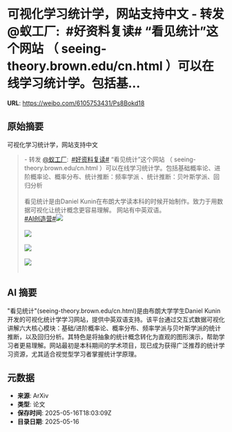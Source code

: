 # 可视化学习统计学，网站支持中文 - 转发 @蚁工厂:&ensp;#好资料复读# “看见统计”这个网站 （ seeing-theory.brown.edu/cn.html ）可以在线学习统计学。包括基...

**URL**: https://weibo.com/6105753431/Ps8Bokd18

## 原始摘要

可视化学习统计学，网站支持中文<br><blockquote> - 转发 <a href="https://weibo.com/2194035935" target="_blank">@蚁工厂</a>: <a href="https://m.weibo.cn/search?containerid=231522type%3D1%26t%3D10%26q%3D%23%E5%A5%BD%E8%B5%84%E6%96%99%E5%A4%8D%E8%AF%BB%23&amp;extparam=%23%E5%A5%BD%E8%B5%84%E6%96%99%E5%A4%8D%E8%AF%BB%23" data-hide=""><span class="surl-text">#好资料复读#</span></a> “看见统计”这个网站 （  seeing-theory.brown.edu/cn.html  ）可以在线学习统计学。包括基础概率论、进阶概率论、概率分布、统计推断：频率学派 、统计推断：贝叶斯学派、回归分析 <br><br>看见统计是由Daniel Kunin在布朗大学读本科的时候开始制作。致力于用数据可视化让统计概念更容易理解。 网站有中英双语。<br><a href="https://m.weibo.cn/search?containerid=231522type%3D1%26t%3D10%26q%3D%23AI%E5%88%9B%E9%80%A0%E8%90%A5%23" data-hide=""><span class="surl-text">#AI创造营#</span></a><img style="" src="https://tvax2.sinaimg.cn/large/82c654dfly1i18boh5dyyj21cn12rgy0.jpg" referrerpolicy="no-referrer"><br><br><img style="" src="https://tvax3.sinaimg.cn/large/82c654dfly1i18boovhylj21lz16rgvo.jpg" referrerpolicy="no-referrer"><br><br><img style="" src="https://tvax1.sinaimg.cn/large/82c654dfly1i18bp1dc0yj21zx1b7hbm.jpg" referrerpolicy="no-referrer"><br><br><img style="" src="https://tvax4.sinaimg.cn/large/82c654dfly1i18bpk3we8j222t1bpnoh.jpg" referrerpolicy="no-referrer"><br><br></blockquote>

## AI 摘要

"看见统计"(seeing-theory.brown.edu/cn.html)是由布朗大学学生Daniel Kunin开发的可视化统计学学习网站，提供中英双语支持。该平台通过交互式数据可视化讲解六大核心模块：基础/进阶概率论、概率分布、频率学派与贝叶斯学派的统计推断，以及回归分析。其特色是将抽象的统计概念转化为直观的图形演示，帮助学习者更易理解。网站最初是本科期间的学术项目，现已成为获得广泛推荐的统计学习资源，尤其适合视觉型学习者掌握统计学原理。

## 元数据

- **来源**: ArXiv
- **类型**: 论文
- **保存时间**: 2025-05-16T18:03:09Z
- **目录日期**: 2025-05-16
